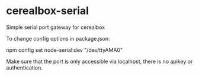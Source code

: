 # cerealbox-serial
Simple serial port gateway for cerealbox

To change config options in package.json:

npm config set node-serial:dev "/dev/ttyAMA0"

Make sure that the port is only accessible via localhost, there is no apikey or authentication.
